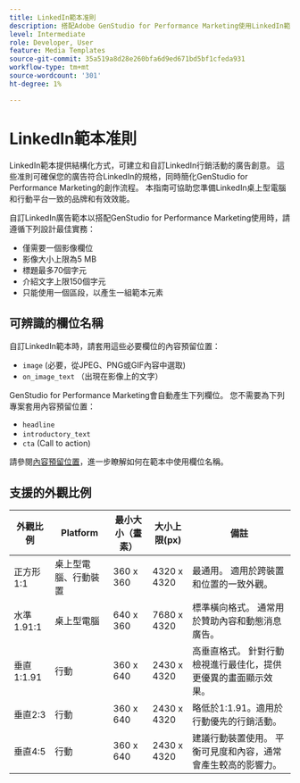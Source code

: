 ```yaml
---
title: LinkedIn範本准則
description: 搭配Adobe GenStudio for Performance Marketing使用LinkedIn範本時，請遵循最佳實務作法。
level: Intermediate
role: Developer, User
feature: Media Templates
source-git-commit: 35a519a8d28e260bfa6d9ed671bd5bf1cfeda931
workflow-type: tm+mt
source-wordcount: '301'
ht-degree: 1%

---
```


# LinkedIn範本准則

LinkedIn範本提供結構化方式，可建立和自訂LinkedIn行銷活動的廣告創意。 這些准則可確保您的廣告符合LinkedIn的規格，同時簡化GenStudio for Performance Marketing的創作流程。 本指南可協助您準備LinkedIn桌上型電腦和行動平台一致的品牌和有效效能。

自訂LinkedIn廣告範本以搭配GenStudio for Performance Marketing使用時，請遵循下列設計最佳實務：

- 僅需要一個影像欄位
- 影像大小上限為5 MB
- 標題最多70個字元
- 介紹文字上限150個字元
- 只能使用一個區段，以產生一組範本元素

## 可辨識的欄位名稱

自訂LinkedIn範本時，請套用這些必要欄位的內容預留位置：

- `image` (必要，從JPEG、PNG或GIF內容中選取)
- `on_image_text` （出現在影像上的文字）

GenStudio for Performance Marketing會自動產生下列欄位。 您不需要為下列專案套用內容預留位置：

- `headline`
- `introductory_text`
- `cta` (Call to action)

請參閱[內容預留位置](/help/user-guide/content/customize-template.md#content-placeholders)，進一步瞭解如何在範本中使用欄位名稱。

## 支援的外觀比例

| 外觀比例 | Platform | 最小大小（畫素） | 大小上限(px) | 備註 |
|-------------------|-----------------|---------------|----------------|-------------------------------------------------------------------------------------|
| 正方形1:1 | 桌上型電腦、行動裝置 | 360 x 360 | 4320 x 4320 | 最通用。 適用於跨裝置和位置的一致外觀。 |
| 水準1.91:1 | 桌上型電腦 | 640 x 360 | 7680 x 4320 | 標準橫向格式。 通常用於贊助內容和動態消息廣告。 |
| 垂直1:1.91 | 行動 | 360 x 640 | 2430 x 4320 | 高垂直格式。 針對行動檢視進行最佳化，提供更優異的畫面顯示效果。 |
| 垂直2:3 | 行動 | 360 x 640 | 2430 x 4320 | 略低於1:1.91。適用於行動優先的行銷活動。 |
| 垂直4:5 | 行動 | 360 x 640 | 2430 x 4320 | 建議行動裝置使用。 平衡可見度和內容，通常會產生較高的影響力。 |

<!-- Potentially add an example

## Template example

+++Example: LinkedIn template

+++

-->
